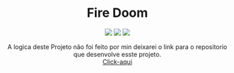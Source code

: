 <h1 align="center">Fire Doom</h1>

<p align="center">
    <img src="https://img.shields.io/badge/language-JavaScript-yellow"/>
    <img src="https://img.shields.io/badge/language-HTML-red"/>
    <img src="https://img.shields.io/badge/language-css-blue"/>
</p>
<p align="center">A logica deste Projeto não foi feito por min deixarei o link para o repositorio que desenvolve esste projeto.</br><a href="https://github.com/filipedeschamps/doom-fire-algorithm">Click-aqui</a>
</p>
